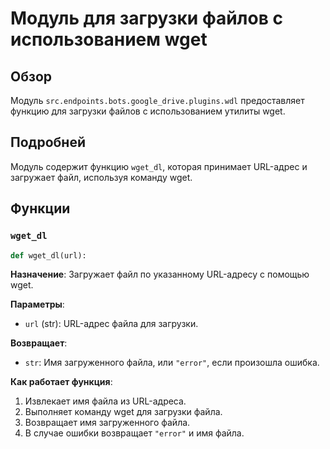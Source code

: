 # Модуль для загрузки файлов с использованием wget

## Обзор

Модуль `src.endpoints.bots.google_drive.plugins.wdl` предоставляет функцию для загрузки файлов с использованием утилиты wget.

## Подробней

Модуль содержит функцию `wget_dl`, которая принимает URL-адрес и загружает файл, используя команду wget.

## Функции

### `wget_dl`

```python
def wget_dl(url):
```

**Назначение**: Загружает файл по указанному URL-адресу с помощью wget.

**Параметры**:

*   `url` (str): URL-адрес файла для загрузки.

**Возвращает**:

*   `str`: Имя загруженного файла, или `"error"`, если произошла ошибка.

**Как работает функция**:

1.  Извлекает имя файла из URL-адреса.
2.  Выполняет команду wget для загрузки файла.
3.  Возвращает имя загруженного файла.
4.  В случае ошибки возвращает `"error"` и имя файла.